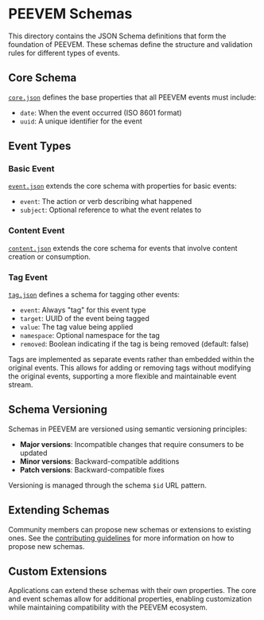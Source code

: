 # PEEVEM Schemas

This directory contains the JSON Schema definitions that form the foundation of PEEVEM. These schemas define the structure and validation rules for different types of events.

## Core Schema

[`core.json`](core.json) defines the base properties that all PEEVEM events must include:

- `date`: When the event occurred (ISO 8601 format)
- `uuid`: A unique identifier for the event

## Event Types

### Basic Event

[`event.json`](event.json) extends the core schema with properties for basic events:

- `event`: The action or verb describing what happened
- `subject`: Optional reference to what the event relates to

### Content Event

[`content.json`](content.json) extends the core schema for events that involve content creation or consumption.

### Tag Event

[`tag.json`](tag.json) defines a schema for tagging other events:

- `event`: Always "tag" for this event type
- `target`: UUID of the event being tagged
- `value`: The tag value being applied
- `namespace`: Optional namespace for the tag
- `removed`: Boolean indicating if the tag is being removed (default: false)

Tags are implemented as separate events rather than embedded within the original events. This allows for adding or removing tags without modifying the original events, supporting a more flexible and maintainable event stream.

## Schema Versioning

Schemas in PEEVEM are versioned using semantic versioning principles:

- **Major versions**: Incompatible changes that require consumers to be updated
- **Minor versions**: Backward-compatible additions
- **Patch versions**: Backward-compatible fixes

Versioning is managed through the schema `$id` URL pattern.

## Extending Schemas

Community members can propose new schemas or extensions to existing ones. See the [contributing guidelines](../CONTRIBUTING.md) for more information on how to propose new schemas.

## Custom Extensions

Applications can extend these schemas with their own properties. The core and event schemas allow for additional properties, enabling customization while maintaining compatibility with the PEEVEM ecosystem.
